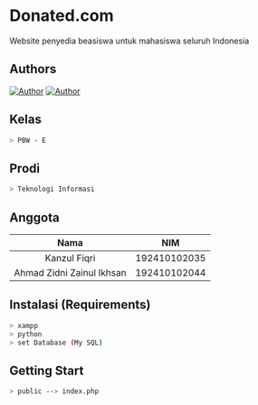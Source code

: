 # Donated.com
Website penyedia beasiswa untuk mahasiswa seluruh Indonesia

## Authors
<p align="left">
<a href="https://github.com/zidny-z"><img title="Author" src="https://img.shields.io/badge/Author-zidnyz-red.svg?style=for-the-badge&amp;logo=github"></a>
<a href="https://github.com/KanzulF"><img title="Author" src="https://img.shields.io/badge/Author-KanzulF-blue.svg?style=for-the-badge&amp;logo=github"></a>
</p>


## Kelas

```bash
> PBW - E
```

## Prodi

```bash
> Teknologi Informasi
```

## Anggota

| Nama                        | NIM                  |
| :-------------------------: | :------------------: |
|  Kanzul Fiqri               | 192410102035         |
|  Ahmad Zidni Zainul Ikhsan  | 192410102044         |

## Instalasi (Requirements)

```bash
> xampp
> python
> set Database (My SQL)
```

## Getting Start 

```bash
> public --> index.php
```
